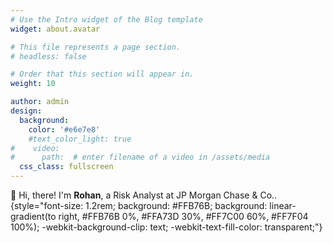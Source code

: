 ```yaml
---
# Use the Intro widget of the Blog template
widget: about.avatar

# This file represents a page section.
# headless: false

# Order that this section will appear in.
weight: 10

author: admin
design:
  background:
    color: '#e6e7e8'
    #text_color_light: true
#    video:
#      path:  # enter filename of a video in /assets/media
  css_class: fullscreen
---
```


👋 Hi, there! I'm **Rohan**, a Risk Analyst at JP Morgan Chase & Co..
{style="font-size: 1.2rem; background: #FFB76B; background: linear-gradient(to right, #FFB76B 0%, #FFA73D 30%, #FF7C00 60%, #FF7F04 100%); -webkit-background-clip: text; -webkit-text-fill-color: transparent;"}


